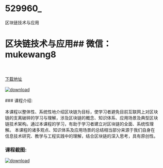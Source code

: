 # 529960_
区块链技术与应用
# 区块链技术与应用## 微信：mukewang8
<br/></br>[下载地址](http://www.36tz.cn/article/529960 "下载地址")
<br/></br>[![download](http://36tz.cn/muke_img/2020_01_1-48-300x172.png "下载地址")](http://www.36tz.cn/article/529960 "下载地址")
<br/></br>### 课程介绍:<br/></br>本课程以整体性、系统性地介绍区块链为目标，使学习者避免目前互联网上对区块链的支离破碎的学习与理解，涉及区块链的概念、知识体系、应用场景及典型区块链技术架构。通过本课程的学习，有助于学习者建立对区块链的全面、系统性理解。
本课程的诸多观点、知识体系及应用场景的总结相当部分来源于我们自身在信息技术研究、教学与工程实践中的理解，结合区块链的深入思考，具有原创性。

### 课程截图:
[![download](http://36tz.cn/muke_img/2020_01_11-50.png "下载地址")](http://www.36tz.cn/article/529960 "下载地址")
